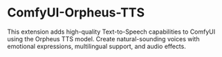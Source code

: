 # ComfyUI-Orpheus-TTS
This extension adds high-quality Text-to-Speech capabilities to ComfyUI using the Orpheus TTS model. Create natural-sounding voices with emotional expressions, multilingual support, and audio effects.
